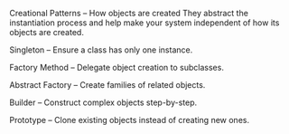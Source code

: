 Creational Patterns – How objects are created
They abstract the instantiation process and help make your system independent of how its objects are created.

Singleton – Ensure a class has only one instance.

Factory Method – Delegate object creation to subclasses.

Abstract Factory – Create families of related objects.

Builder – Construct complex objects step-by-step.

Prototype – Clone existing objects instead of creating new ones.
